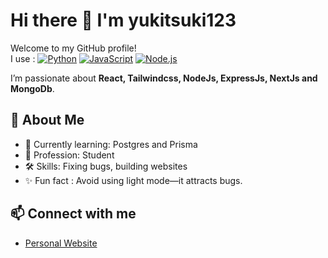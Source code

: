# Hi there 👋 I'm yukitsuki123

Welcome to my GitHub profile!  
I use :
[![Python](https://cdn.jsdelivr.net/gh/devicons/devicon/icons/python/python-original.svg)](https://www.python.org)
[![JavaScript](https://cdn.jsdelivr.net/gh/devicons/devicon/icons/javascript/javascript-original.svg)](https://developer.mozilla.org/en-US/docs/Web/JavaScript)
[![Node.js](https://cdn.jsdelivr.net/gh/devicons/devicon/icons/nodejs/nodejs-original.svg)](https://nodejs.org)

I’m passionate about **React, Tailwindcss, NodeJs, ExpressJs, NextJs and MongoDb**.

## 🚀 About Me
- 🌱 Currently learning: Postgres and Prisma
- 💼 Profession: Student
- 🛠️ Skills: Fixing bugs, building websites
- ✨ Fun fact : Avoid using light mode—it attracts bugs.

## 📫 Connect with me
- [Personal Website](soon...😃)
